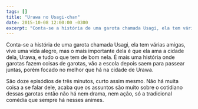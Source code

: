 ```yaml
---
tags: []
title: "Urawa no Usagi-chan"
date: 2015-10-08 12:00:00 -0300
excerpt: "Conta-se a história de uma garota chamada Usagi, ela tem várias amigas, uma vida alegre, e ama a cidade dela."
---
```


Conta-se a história de uma garota chamada Usagi, ela tem várias amigas, vive uma vida alegre,
mas o mais importante dela é que ela ama a cidade dela, Urawa, e tudo o que tem de bom nela.
É mais uma história onde garotas fazem coisas de garotas, vão a escola depois saem para passear
juntas, porém focado no melhor que há na cidade de Urawa.

São doze episódios de três minutos, curto assim mesmo. Não há muita coisa a se falar dele, acaba
que os assuntos são muito sobre o cotidiano dessas garotas então não há nem drama, nem ação, só
a tradicional comédia que sempre há nesses animes.